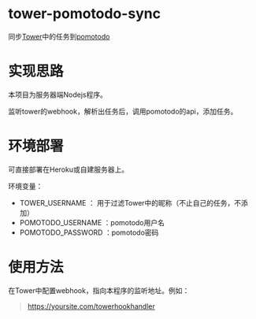 # tower-pomotodo-sync

同步[Tower](https://tower.im/)中的任务到[pomotodo](https://pomotodo.com)

# 实现思路

本项目为服务器端Nodejs程序。

监听tower的webhook，解析出任务后，调用pomotodo的api，添加任务。

# 环境部署

可直接部署在Heroku或自建服务器上。

环境变量：

- TOWER_USERNAME ： 用于过滤Tower中的昵称（不止自己的任务，不添加）
- POMOTODO_USERNAME ：pomotodo用户名
- POMOTODO_PASSWORD ：pomotodo密码

# 使用方法

在Tower中配置webhook，指向本程序的监听地址。例如：

> https://yoursite.com/towerhookhandler




